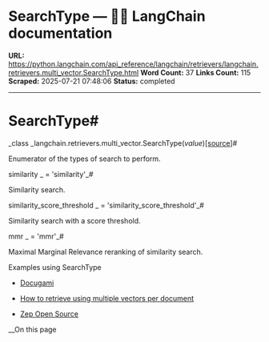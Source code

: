 # SearchType — 🦜🔗 LangChain  documentation

**URL:** https://python.langchain.com/api_reference/langchain/retrievers/langchain.retrievers.multi_vector.SearchType.html
**Word Count:** 37
**Links Count:** 115
**Scraped:** 2025-07-21 07:48:06
**Status:** completed

---

# SearchType\#

_class _langchain.retrievers.multi\_vector.SearchType\(_value_\)[\[source\]](https://python.langchain.com/api_reference/_modules/langchain/retrievers/multi_vector.html#SearchType)\#     

Enumerator of the types of search to perform.

similarity _ = 'similarity'_\#     

Similarity search.

similarity\_score\_threshold _ = 'similarity\_score\_threshold'_\#     

Similarity search with a score threshold.

mmr _ = 'mmr'_\#     

Maximal Marginal Relevance reranking of similarity search.

Examples using SearchType

  * [Docugami](https://python.langchain.com/docs/integrations/document_loaders/docugami/)

  * [How to retrieve using multiple vectors per document](https://python.langchain.com/docs/how_to/multi_vector/)

  * [Zep Open Source](https://python.langchain.com/docs/integrations/retrievers/zep_memorystore/)

__On this page